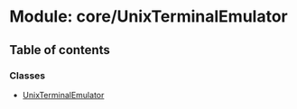 # Module: core/UnixTerminalEmulator

## Table of contents

### Classes

- [UnixTerminalEmulator](../wiki/core.UnixTerminalEmulator.UnixTerminalEmulator)
